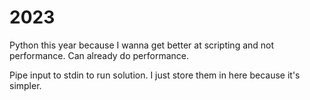 # 2023

Python this year because I wanna get better at scripting and not performance. Can already do performance.

Pipe input to stdin to run solution. I just store them in here because it's simpler.